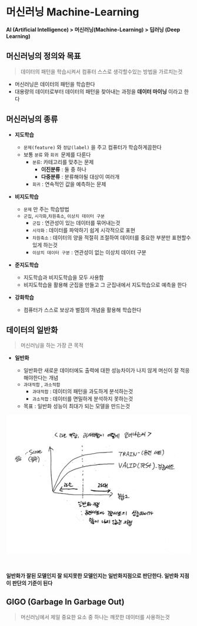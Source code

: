 # 머신러닝 Machine-Learning

**AI (Artificial Intelligence) > 머신러닝(Machine-Learning) > 딥러닝 (Deep Learning)**



## 머신러닝의 정의와 목표

> 데이터의 패턴을 학습시켜서 컴퓨터 스스로 생각할수있는 방법을 가르치는것



+ 머신러닝은 데이터의 패턴을 학습한다
+ 대용량의 데이터로부터 데이터의 패턴을 찾아내는 과정을 **데이터 마이닝** 이라고 한다



## 머신러닝의 종류

+ **지도학습**
  + `문제(feature)` 와 `정답(label)` 을 주고 컴퓨터가 학습하게끔한다
  + 보통 `분류` 와 `회귀 `문제를 다룬다
    + `분류`: 카테고리를 맞추는 문제
      + **이진분류** : 둘 중 하나
      + **다중분류** : 분류해야될 대상이 여러개
    + `회귀` : 연속적인 값을 예측하는 문제



+ **비지도학습**
  + `문제` 만 주는 학습방법
  + `군집`, `시각화`,`차원축소`, `이상치 데이터 구분` 
    + `군집` : 연관성이 있는 데이터를 묶어내는것
    + `시각화` : 데이터를 파악하기 쉽게 시각적으로 표현
    + `차원축소` : 데이터의 양을 적절히 조절하여 데이터를 중요한 부분만 표현할수있게 하는것
    + `이상치 데이터 구분` : 연관성이 없는 이상치 데이터 구분



+ **준지도학습**
  + 지도학습과 비지도학습을 모두 사용함
  + 비지도학습을 활용해 군집을 만들고 그 군집내에서 지도학습으로 예측을 한다



+ **강화학습**
  + 컴퓨터가 스스로 보상과 벌점의 개념을 활용해 학습한다



## 데이터의 일반화

> 머신러닝을 하는 가장 큰 목적



+ **일반화**

  + 일반화란 새로운 데이터에도 출력에 대한 성능차이가 나지 않게 머신이 잘 적응해야한다는 개념
  + `과대적합` , `과소적합`
    + `과대적합` : 데이터의 패턴을 과도하게 분석하는것
    + `과소적합` : 데이터를 면밀하게 분석하지 못하는것
  + 목표 : 일반화 성능이 최대가 되는 모델을 만드는것

  

![EE8B032E-5223-4AC0-9C87-7F6A05AEFBC4](01.assets/EE8B032E-5223-4AC0-9C87-7F6A05AEFBC4-16492563558161.jpeg)

​	

**일반화가 잘된 모델인지 잘 되지못한 모델인지는 일반화지점으로 판단한다. 일반화 지점이 판단의 기준이 된다**



## GIGO (Garbage In Garbage Out)

> 머신러닝에서 제일 중요한 요소 중 하나는 깨끗한 데이터를 사용하는것



